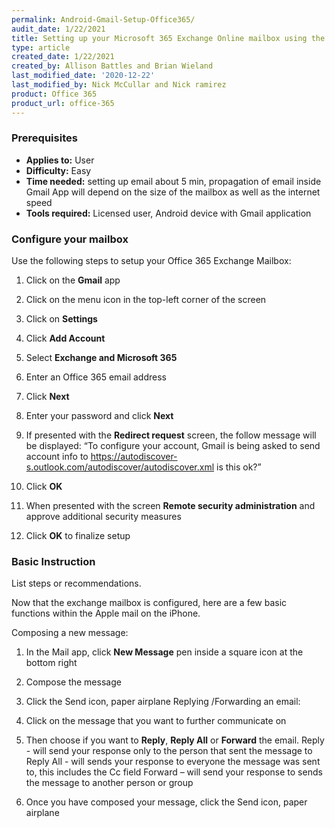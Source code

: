 ```yaml
---
permalink: Android-Gmail-Setup-Office365/
audit_date: 1/22/2021
title: Setting up your Microsoft 365 Exchange Online mailbox using the Gmail App on and Android device
type: article
created_date: 1/22/2021
created_by: Allison Battles and Brian Wieland
last_modified_date: '2020-12-22'
last_modified_by: Nick McCullar and Nick ramirez
product: Office 365
product_url: office-365
---
```


### Prerequisites

- **Applies to:** User
- **Difficulty:** Easy
- **Time needed:** setting up email about 5 min, propagation of email inside Gmail App will depend on the size of the mailbox as well as the internet speed
- **Tools required:** Licensed user, Android device with Gmail application

### Configure your mailbox

Use the following steps to setup your Office 365 Exchange Mailbox:

1. Click on the **Gmail** app

2. Click on the menu icon in the top-left corner of the screen

3. Click on **Settings**

4. Click **Add Account**

5. Select **Exchange and Microsoft 365**

6. Enter an Office 365 email address

7. Click **Next** 

8. Enter your password and click **Next**

9. If presented with the **Redirect request** screen, the follow message will be displayed: 
“To configure your account, Gmail is being asked to send account info to https://autodiscover-s.outlook.com/autodiscover/autodiscover.xml is this ok?”

10. Click **OK**

11. When presented with the screen **Remote security administration** and approve additional security measures

12. Click **OK** to finalize setup

### Basic Instruction
List steps or recommendations.

Now that the exchange mailbox is configured, here are a few basic functions within the Apple mail on the iPhone.

Composing a new message:

1. In the Mail app, click **New Message** pen inside a square icon at the bottom right

2. Compose the message

3. Click the Send icon, paper airplane
Replying /Forwarding an email:

1. Click on the message that you want to further communicate on

2. Then choose if you want to  **Reply**,  **Reply All** or **Forward** the email. Reply  - will send your response only to the person that sent the message to  Reply All - will sends your response to everyone the message was sent to, this includes the Cc field Forward – will send your response to sends the message to another person or group

3. Once you have composed your message, click the Send icon, paper airplane
